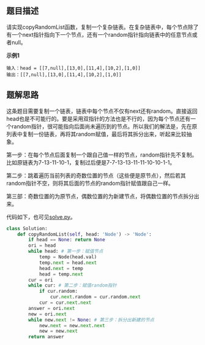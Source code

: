 ## 题目描述
请实现copyRandomList函数，复制一个复杂链表。在复杂链表中，每个节点除了有一个next指针指向下一个节点，还有一个random指针指向链表中的任意节点或者null。

**示例1**
```
输入：head = [[7,null],[13,0],[11,4],[10,2],[1,0]]
输出：[[7,null],[13,0],[11,4],[10,2],[1,0]]
```

## 题解思路
这条题目需要复制一个链表，链表中每个节点不仅有next还有random。直接返回head也是不可能行的。要是采用双指针的方法也是不行的，因为每个节点还有一个random指针，很可能指向后面尚未遍历到的节点。所以我们的解法是，先在原列表中复制一份链表，再将其random赋值，最后将其拆分出来，听起来比较抽象。

第一步：在每个节点后面复制一个跟自己值一样的节点，random指针先不复制。比如原链表为7-13-11-10-1，复制过后便是7-7-13-13-11-11-10-10-1-1。

第二步：跳着遍历当前列表的奇数位置的节点（这些便是原节点），然后若其random指针不空，则将其后面的节点的random指针赋值跟自己一样。

第三部：奇数位置的为原节点，偶数位置的为新建节点，将偶数位置的节点拆分出来。

代码如下，也可见[solve.py](solve.py)。

```python
class Solution:
    def copyRandomList(self, head: 'Node') -> 'Node':
        if head == None: return None
        ori = head
        while head: # 第一步：赋值节点
            temp = Node(head.val)
            temp.next = head.next
            head.next = temp
            head = temp.next
        cur = ori
        while cur: # 第二步：赋值random指针
            if cur.random:
                cur.next.random = cur.random.next
            cur = cur.next.next
        answer = ori.next
        new = ori.next
        while new.next != None: # 第三步：拆分出新建的节点
            new.next = new.next.next
            new = new.next
        return answer
```
